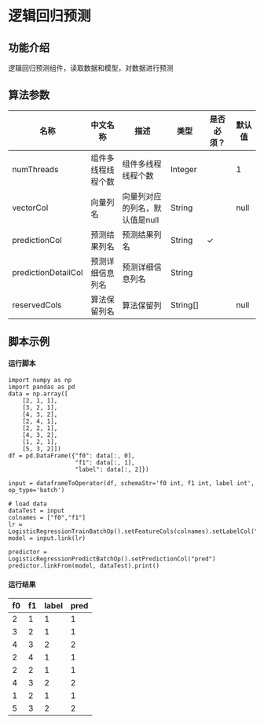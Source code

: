 # 逻辑回归预测

## 功能介绍
逻辑回归预测组件，读取数据和模型，对数据进行预测

## 算法参数


| 名称 | 中文名称 | 描述 | 类型 | 是否必须？ | 默认值 |
| --- | --- | --- | --- | --- | --- |
| numThreads | 组件多线程线程个数 | 组件多线程线程个数 | Integer |  | 1 |
| vectorCol | 向量列名 | 向量列对应的列名，默认值是null | String |  | null |
| predictionCol | 预测结果列名 | 预测结果列名 | String | ✓ |  |
| predictionDetailCol | 预测详细信息列名 | 预测详细信息列名 | String |  |  |
| reservedCols | 算法保留列名 | 算法保留列 | String[] |  | null |




## 脚本示例
#### 运行脚本
```
import numpy as np
import pandas as pd
data = np.array([
    [2, 1, 1],
    [3, 2, 1],
    [4, 3, 2],
    [2, 4, 1],
    [2, 2, 1],
    [4, 3, 2],
    [1, 2, 1],
    [5, 3, 2]])
df = pd.DataFrame({"f0": data[:, 0], 
                   "f1": data[:, 1],
                   "label": data[:, 2]})

input = dataframeToOperator(df, schemaStr='f0 int, f1 int, label int', op_type='batch')

# load data
dataTest = input
colnames = ["f0","f1"]
lr = LogisticRegressionTrainBatchOp().setFeatureCols(colnames).setLabelCol("label")
model = input.link(lr)

predictor = LogisticRegressionPredictBatchOp().setPredictionCol("pred")
predictor.linkFrom(model, dataTest).print()
```
#### 运行结果
f0 | f1 | label | pred 
---|----|-------|-----
2|1|1|1
3|2|1|1
4|3|2|2
2|4|1|1
2|2|1|1
4|3|2|2
1|2|1|1
5|3|2|2




